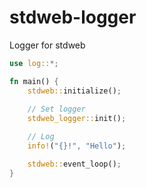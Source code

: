 # stdweb-logger

Logger for stdweb

```rust
use log::*;

fn main() {
    stdweb::initialize();
    
    // Set logger
    stdweb_logger::init();

    // Log
    info!("{}!", "Hello");

    stdweb::event_loop();
}
```
